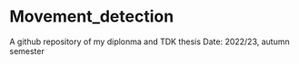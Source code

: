 # Movement_detection

A github repository of my diplonma and TDK thesis
Date: 2022/23, autumn semester 
